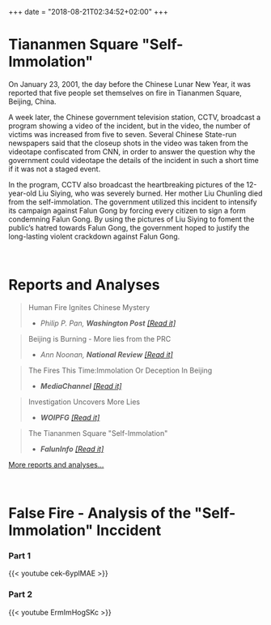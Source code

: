 +++
date = "2018-08-21T02:34:52+02:00"
+++

# Tiananmen Square "Self-Immolation"

On January 23, 2001, the day before the Chinese Lunar New Year, it was reported that five people set themselves on fire in Tiananmen Square, Beijing, China.

A week later, the Chinese government television station, CCTV, broadcast a program showing a video of the incident, but in the video, the number of victims was increased from five to seven. Several Chinese State-run newspapers said that the closeup shots in the video was taken from the videotape confiscated from CNN, in order to answer the question why the government could videotape the details of the incident in such a short time if it was not a staged event.

In the program, CCTV also broadcast the heartbreaking pictures of the 12-year-old Liu Siying, who was severely burned. Her mother Liu Chunling died from the self-immolation. The government utilized this incident to intensify its campaign against Falun Gong by forcing every citizen to sign a form condemning Falun Gong. By using the pictures of Liu Siying to foment the public’s hatred towards Falun Gong, the government hoped to justify the long-lasting violent crackdown against Falun Gong.

&nbsp;
# Reports and Analyses

> Human Fire Ignites Chinese Mystery
> - <cite>Philip P. Pan, **Washington Post** [[Read it]](reports/human_fire_ignites_chinese_mystery)</cite>

> Beijing is Burning - More lies from the PRC
> - <cite>Ann Noonan, **National Review** [[Read it]](reports/beijing_is_burning)</cite>

> The Fires This Time:Immolation Or Deception In Beijing
> - <cite> **MediaChannel** [[Read it]](reports/the_fire_this_time_immolation_or_deception_in_beijing)</cite>

> Investigation Uncovers More Lies
> - <cite>**WOIPFG** [[Read it]](reports/investigation_uncovers_more_lies)</cite>

> The Tiananmen Square "Self-Immolation"
> - <cite>**FalunInfo** [[Read it]](reports/the_tiananmen_square_self_immolation)</cite>

[More reports and analyses...](reports/)

&nbsp;
# False Fire - Analysis of the "Self-Immolation" Inccident

### Part 1

{{< youtube cek-6yplMAE >}}

### Part 2

{{< youtube ErmImHogSKc >}}